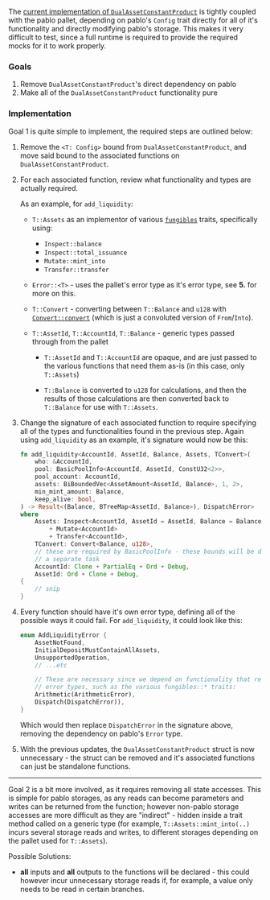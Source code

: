 The [current implementation of `DualAssetConstantProduct`][dacp] is tightly
coupled with the pablo pallet, depending on pablo's `Config` trait directly for
all of it's functionality and directly modifying pablo's storage. This makes it
very difficult to test, since a full runtime is required to provide the required
mocks for it to work properly.

### Goals

1. Remove `DualAssetConstantProduct`'s direct dependency on pablo
2. Make all of the `DualAssetConstantProduct` functionality pure

### Implementation

Goal 1 is quite simple to implement, the required steps are outlined below:

1. Remove the `<T: Config>` bound from `DualAssetConstantProduct`, and move said
   bound to the associated functions on `DualAssetConstantProduct`.

2. For each associated function, review what functionality and types are
   actually required.

   As an example, for `add_liquidity`:

   - `T::Assets` as an implementor of various [`fungibles`][fungibles] traits,
     specifically using:

     - `Inspect::balance`
     - `Inspect::total_issuance`
     - `Mutate::mint_into`
     - `Transfer::transfer`

   - `Error::<T>` - uses the pallet's error type as it's error type, see **5.**
     for more on this.

   - `T::Convert` - converting between `T::Balance` and `u128` with
     [`Convert::convert`][convert] (which is just a convoluted version of
     `From`/`Into`).

   - `T::AssetId`, `T::AccountId`, `T::Balance` - generic types passed through
     from the pallet

     - `T::AssetId` and `T::AccountId` are opaque, and are just passed to the
       various functions that need them as-is (in this case, only `T::Assets`)

     - `T::Balance` is converted to `u128` for calculations, and then the
       results of those calculations are then converted back to `T::Balance` for
       use with `T::Assets`.

3. Change the signature of each associated function to require specifying all of
   the types and functionalities found in the previous step. Again using
   `add_liquidity` as an example, it's signature would now be this:

   ```rust
   fn add_liquidity<AccountId, AssetId, Balance, Assets, TConvert>(
       who: &AccountId,
       pool: BasicPoolInfo<AccountId, AssetId, ConstU32<2>>,
       pool_account: AccountId,
       assets: BiBoundedVec<AssetAmount<AssetId, Balance>, 1, 2>,
       min_mint_amount: Balance,
       keep_alive: bool,
   ) -> Result<(Balance, BTreeMap<AssetId, Balance>), DispatchError>
   where
       Assets: Inspect<AccountId, AssetId = AssetId, Balance = Balance>
           + Mutate<AccountId>
           + Transfer<AccountId>,
       TConvert: Convert<Balance, u128>,
       // these are required by BasicPoolInfo - these bounds will be discussed in
       // a separate task
       AccountId: Clone + PartialEq + Ord + Debug,
       AssetId: Ord + Clone + Debug,
   {
       // snip
   }
   ```

4. Every function should have it's own error type, defining all of the possible
   ways it could fail. For `add_liquidity`, it could look like this:

   ```rust
   enum AddLiquidityError {
       AssetNotFound,
       InitialDepositMustContainAllAssets,
       UnsupportedOperation,
       // ...etc

       // These are necessary since we depend on functionality that returns these
       // error types, such as the various fungibles::* traits:
       Arithmetic(ArithmeticError),
       Dispatch(DispatchError)),
   }
   ```

   Which would then replace `DispatchError` in the signature above, removing the
   dependency on pablo's `Error` type.

5. With the previous updates, the `DualAssetConstantProduct` struct is now
   unnecessary - the struct can be removed and it's associated functions can
   just be standalone functions.

---

Goal 2 is a bit more involved, as it requires removing all state accesses. This
is simple for pablo storages, as any reads can become parameters and writes can
be returned from the function; however non-pablo storage accesses are more
difficult as they are "indirect" - hidden inside a trait method called on a
generic type (for example, `T::Assets::mint_into(..)` incurs several storage
reads and writes, to different storages depending on the pallet used for
`T::Assets`).

Possible Solutions:

- **all** inputs and **all** outputs to the functions will be declared - this
  could however incur unnecessary storage reads if, for example, a value only
  needs to be read in certain branches.

[dacp]:
  https://github.com/ComposableFi/composable/blob/d90581d9349eb088ca930cf971dc05a21dca56b7/code/parachain/frame/pablo/src/dual_asset_constant_product.rs#L28
  "DualAssetConstantProduct"
[convert]:
  https://paritytech.github.io/substrate/master/sp_runtime/traits/trait.Convert.html
  "Convert trait"
[fungibles]:
  https://paritytech.github.io/substrate/master/frame_support/traits/tokens/fungibles/index.html
  "Fungibles traits"
